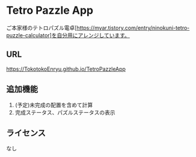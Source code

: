 # Tetro Pazzle App

ご本家様のテトロパズル電卓[https://myar.tistory.com/entry/ninokuni-tetro-puzzle-calculator]を自分用にアレンジしています。

## URL

https://TokotokoEnryu.github.io/TetroPazzleApp

## 追加機能

1. (予定)未完成の配置を含めて計算
2. 完成ステータス、パズルステータスの表示

## ライセンス

なし

